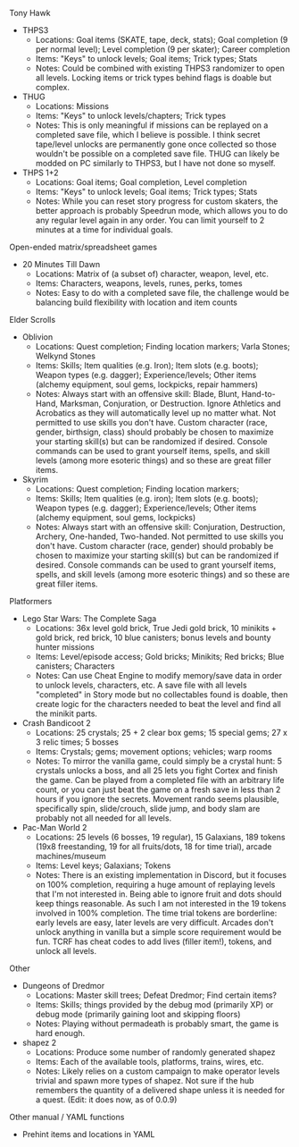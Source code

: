 Tony Hawk

- THPS3
    - Locations: Goal items (SKATE, tape, deck, stats); Goal completion (9 per normal level); Level completion (9 per skater); Career completion
    - Items: "Keys" to unlock levels; Goal items; Trick types; Stats
    - Notes: Could be combined with existing THPS3 randomizer to open all levels. Locking items or trick types behind flags is doable but complex.
- THUG
    - Locations: Missions
    - Items: "Keys" to unlock levels/chapters; Trick types
    - Notes: This is only meaningful if missions can be replayed on a completed save file, which I believe is possible. I think secret tape/level unlocks are permanently gone once collected so those wouldn't be possible on a completed save file. THUG can likely be modded on PC similarly to THPS3, but I have not done so myself.
- THPS 1+2
    - Locations: Goal items; Goal completion, Level completion
    - Items: "Keys" to unlock levels; Goal items; Trick types; Stats
    - Notes: While you can reset story progress for custom skaters, the better approach is probably Speedrun mode, which allows you to do any regular level again in any order. You can limit yourself to 2 minutes at a time for individual goals.

Open-ended matrix/spreadsheet games

- 20 Minutes Till Dawn
    - Locations: Matrix of (a subset of) character, weapon, level, etc.
    - Items: Characters, weapons, levels, runes, perks, tomes
    - Notes: Easy to do with a completed save file, the challenge would be balancing build flexibility with location and item counts

Elder Scrolls

- Oblivion
    - Locations: Quest completion; Finding location markers; Varla Stones; Welkynd Stones
    - Items: Skills; Item qualities (e.g. Iron); Item slots (e.g. boots); Weapon types (e.g. dagger); Experience/levels; Other items (alchemy equipment, soul gems, lockpicks, repair hammers)
    - Notes: Always start with an offensive skill: Blade, Blunt, Hand-to-Hand, Marksman, Conjuration, or Destruction. Ignore Athletics and Acrobatics as they will automatically level up no matter what. Not permitted to use skills you don't have. Custom character (race, gender, birthsign, class) should probably be chosen to maximize your starting skill(s) but can be randomized if desired. Console commands can be used to grant yourself items, spells, and skill levels (among more esoteric things) and so these are great filler items.
- Skyrim
    - Locations: Quest completion; Finding location markers;
    - Items: Skills; Item qualities (e.g. iron); Item slots (e.g. boots); Weapon types (e.g. dagger); Experience/levels; Other items (alchemy equipment, soul gems, lockpicks)
    - Notes: Always start with an offensive skill: Conjuration, Destruction, Archery, One-handed, Two-handed. Not permitted to use skills you don't have. Custom character (race, gender) should probably be chosen to maximize your starting skill(s) but can be randomized if desired. Console commands can be used to grant yourself items, spells, and skill levels (among more esoteric things) and so these are great filler items.

Platformers

- Lego Star Wars: The Complete Saga
    - Locations: 36x level gold brick, True Jedi gold brick, 10 minikits + gold brick, red brick, 10 blue canisters; bonus levels and bounty hunter missions
    - Items: Level/episode access; Gold bricks; Minikits; Red bricks; Blue canisters; Characters
    - Notes: Can use Cheat Engine to modify memory/save data in order to unlock levels, characters, etc. A save file with all levels "completed" in Story mode but no collectables found is doable, then create logic for the characters needed to beat the level and find all the minikit parts.
- Crash Bandicoot 2
    - Locations: 25 crystals; 25 + 2 clear box gems; 15 special gems; 27 x 3 relic times; 5 bosses
    - Items: Crystals; gems; movement options; vehicles; warp rooms
    - Notes: To mirror the vanilla game, could simply be a crystal hunt: 5 crystals unlocks a boss, and all 25 lets you fight Cortex and finish the game. Can be played from a completed file with an arbitrary life count, or you can just beat the game on a fresh save in less than 2 hours if you ignore the secrets. Movement rando seems plausible, specifically spin, slide/crouch, slide jump, and body slam are probably not all needed for all levels.
- Pac-Man World 2
    - Locations: 25 levels (6 bosses, 19 regular), 15 Galaxians, 189 tokens (19x8 freestanding, 19 for all fruits/dots, 18 for time trial), arcade machines/museum
    - Items: Level keys; Galaxians; Tokens
    - Notes: There is an existing implementation in Discord, but it focuses on 100% completion, requiring a huge amount of replaying levels that I'm not interested in. Being able to ignore fruit and dots should keep things reasonable. As such I am not interested in the 19 tokens involved in 100% completion. The time trial tokens are borderline: early levels are easy, later levels are very difficult. Arcades don't unlock anything in vanilla but a simple score requirement would be fun. TCRF has cheat codes to add lives (filler item!), tokens, and unlock all levels.

Other

- Dungeons of Dredmor
    - Locations: Master skill trees; Defeat Dredmor; Find certain items?
    - Items: Skills; things provided by the debug mod (primarily XP) or debug mode (primarily gaining loot and skipping floors)
    - Notes: Playing without permadeath is probably smart, the game is hard enough.
- shapez 2
    - Locations: Produce some number of randomly generated shapez
    - Items: Each of the available tools, platforms, trains, wires, etc.
    - Notes: Likely relies on a custom campaign to make operator levels trivial and spawn more types of shapez. Not sure if the hub remembers the quantity of a delivered shape unless it is needed for a quest. (Edit: it does now, as of 0.0.9)

Other manual / YAML functions

- Prehint items and locations in YAML
